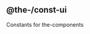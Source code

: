 <!--- Code generated by @the-/script-doc. DO NOT EDIT. -->

<a name="module_@the-/const-ui"></a>

## @the-/const-ui
Constants for the-components

